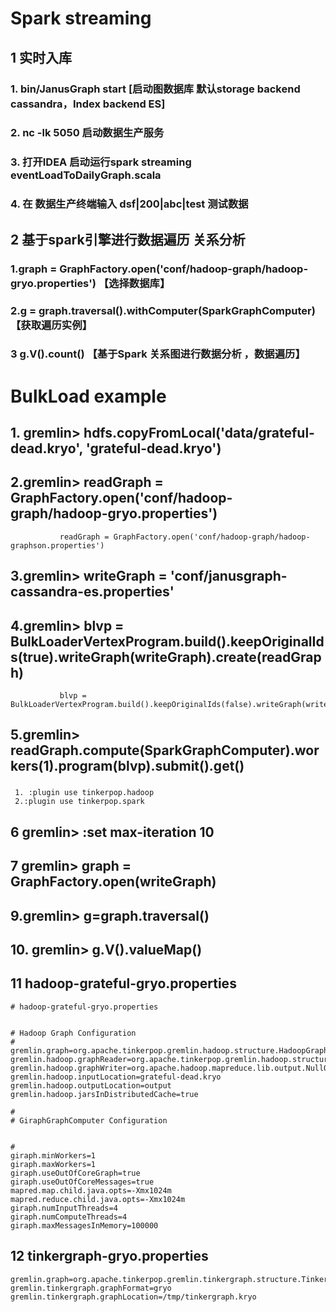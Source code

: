 # Spark streaming

## 1 实时入库
### 1. bin/JanusGraph start  [启动图数据库 默认storage backend cassandra，Index backend ES]
### 2. nc -lk 5050  启动数据生产服务
### 3. 打开IDEA 启动运行spark streaming  eventLoadToDailyGraph.scala
### 4. 在 数据生产终端输入  dsf|200|abc|test 测试数据

## 2 基于spark引擎进行数据遍历 关系分析
 ### 1.graph = GraphFactory.open('conf/hadoop-graph/hadoop-gryo.properties')  【选择数据库】
 ### 2.g = graph.traversal().withComputer(SparkGraphComputer)      【获取遍历实例】
 ### 3 g.V().count() 【基于Spark 关系图进行数据分析 ，数据遍历】
 
 
 
 
 # BulkLoad example
 
 ## 1. gremlin> hdfs.copyFromLocal('data/grateful-dead.kryo', 'grateful-dead.kryo')
 ## 2.gremlin> readGraph = GraphFactory.open('conf/hadoop-graph/hadoop-gryo.properties')
               readGraph = GraphFactory.open('conf/hadoop-graph/hadoop-graphson.properties')
 ## 3.gremlin> writeGraph = 'conf/janusgraph-cassandra-es.properties'
 ## 4.gremlin> blvp = BulkLoaderVertexProgram.build().keepOriginalIds(true).writeGraph(writeGraph).create(readGraph)
               blvp = BulkLoaderVertexProgram.build().keepOriginalIds(false).writeGraph(writeGraph).create(readGraph)
 ## 5.gremlin> readGraph.compute(SparkGraphComputer).workers(1).program(blvp).submit().get()
 ### 
     1. :plugin use tinkerpop.hadoop
     2.:plugin use tinkerpop.spark
     
 ## 6 gremlin> :set max-iteration 10  
 ## 7 gremlin>  graph = GraphFactory.open(writeGraph)
 ## 9.gremlin> g=graph.traversal()
 
 ## 10. gremlin> g.V().valueMap()
 
 ## 11 hadoop-grateful-gryo.properties
 
    # hadoop-grateful-gryo.properties
 
 
    # Hadoop Graph Configuration
    #
    gremlin.graph=org.apache.tinkerpop.gremlin.hadoop.structure.HadoopGraph
    gremlin.hadoop.graphReader=org.apache.tinkerpop.gremlin.hadoop.structure.io.gryo.GryoInputFormat
    gremlin.hadoop.graphWriter=org.apache.hadoop.mapreduce.lib.output.NullOutputFormat
    gremlin.hadoop.inputLocation=grateful-dead.kryo
    gremlin.hadoop.outputLocation=output
    gremlin.hadoop.jarsInDistributedCache=true
 
    #
    # GiraphGraphComputer Configuration
 
 
    #
    giraph.minWorkers=1
    giraph.maxWorkers=1
    giraph.useOutOfCoreGraph=true
    giraph.useOutOfCoreMessages=true
    mapred.map.child.java.opts=-Xmx1024m
    mapred.reduce.child.java.opts=-Xmx1024m
    giraph.numInputThreads=4
    giraph.numComputeThreads=4
    giraph.maxMessagesInMemory=100000
 
 ## 12 tinkergraph-gryo.properties
 
    gremlin.graph=org.apache.tinkerpop.gremlin.tinkergraph.structure.TinkerGraph
    gremlin.tinkergraph.graphFormat=gryo
    gremlin.tinkergraph.graphLocation=/tmp/tinkergraph.kryo
 
 
 
   
 
 